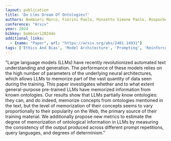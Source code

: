 ```yaml
---
layout: publication
title: 'Do Llms Dream Of Ontologies?'
authors: Bombieri Marco, Fiorini Paolo, Ponzetto Simone Paolo, Rospocher Marco
conference: "Arxiv"
year: 2024
bibkey: bombieri2024do
additional_links:
  - {name: "Paper", url: "https://arxiv.org/abs/2401.14931"}
tags: ['Ethics And Bias', 'Model Architecture', 'Prompting', 'Reinforcement Learning', 'Training Techniques']
---
```

"Large language models (LLMs) have recently revolutionized automated text understanding and generation. The performance of these models relies on the high number of parameters of the underlying neural architectures, which allows LLMs to memorize part of the vast quantity of data seen during the training. This paper investigates whether and to what extent general-purpose pre-trained LLMs have memorized information from known ontologies. Our results show that LLMs partially know ontologies: they can, and do indeed, memorize concepts from ontologies mentioned in the text, but the level of memorization of their concepts seems to vary proportionally to their popularity on the Web, the primary source of their training material. We additionally propose new metrics to estimate the degree of memorization of ontological information in LLMs by measuring the consistency of the output produced across different prompt repetitions, query languages, and degrees of determinism."
